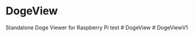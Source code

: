 # DogeView
Standalone Doge Viewer for Raspberry Pi
test
#   D o g e V i e w  
 #   D o g e V i e w V 1  
 